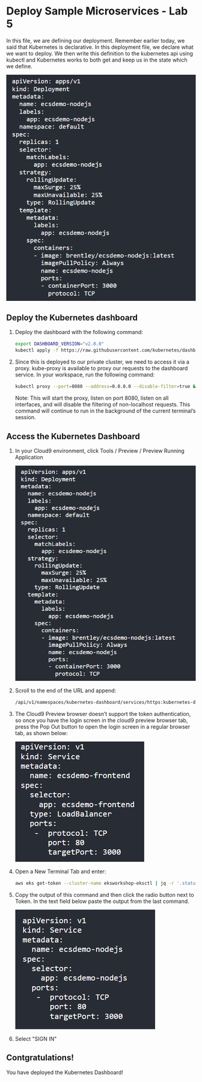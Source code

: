 # Deploy Sample Microservices - Lab 5

In this file, we are defining our deployment. Remember earlier today, we said that Kubernetes is declarative. In this deployment file, we declare what we want to deploy. We then write this definition to the kubernetes api using kubectl and Kubernetes works to both get and keep us in the state which we define. 

![role-1](./images/role-1.png)

## Deploy the Kubernetes dashboard

1. Deploy the dashboard with the following command:

    ```bash
    export DASHBOARD_VERSION="v2.0.0"
    kubectl apply -f https://raw.githubusercontent.com/kubernetes/dashboard/${DASHBOARD_VERSION}/aio/deploy/recommended.yaml
    ```
2. Since this is deployed to our private cluster, we need to access it  via a proxy. kube-proxy is available to proxy our requests to the dashboard service. In your workspace, run the following command:

    ```bash
    kubectl proxy --port=8080 --address=0.0.0.0 --disable-filter=true &
    ```
    Note: This will start the proxy, listen on port 8080, listen on all interfaces, and will disable the filtering of non-localhost requests. This command will continue to run in the background of the current terminal’s session.

## Access the Kubernetes Dashboard

1. In your Cloud9 environment, click Tools / Preview / Preview Running Application

    ![role-1](./images/role-1.png)

2. Scroll to the end of the URL and append:

    ```bash
    /api/v1/namespaces/kubernetes-dashboard/services/https:kubernetes-dashboard:/proxy/
    ```
3. The Cloud9 Preview browser doesn’t support the token authentication, so once you have the login screen in the cloud9 preview browser tab, press the Pop Out button to open the login screen in a regular browser tab, as shown below:

    ![role-2](./images/role-2.png)

4. Open a New Terminal Tab and enter:

    ```bash
    aws eks get-token --cluster-name eksworkshop-eksctl | jq -r '.status.token'
    ```

5. Copy the output of this command and then click the radio button next to Token. In the text field below paste the output from the last command.

    ![role-3](./images/role-3.png)

5. Select "SIGN IN"

## Contgratulations!
   You have deployed the Kubernetes Dashboard! 
